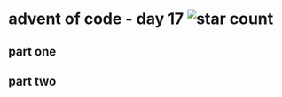 # advent of code - day 17 ![star count](https://img.shields.io/badge/Stars-0%2F2-red)

## part one

## part two
